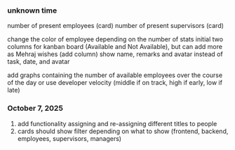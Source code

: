 ### unknown time
number of present employees (card)
number of present supervisors (card)

change the color of employee depending on the number of stats
initial two columns for kanban board (Available and Not Available), but can add more as Mehraj wishes (add column)
show name, remarks and avatar instead of task, date, and avatar

add graphs containing the number of available employees over the course of the day
or use developer velocity (middle if on track, high if early, low if late)

### October 7, 2025
1. add functionality assigning and re-assigning different titles to people
2. cards should show filter depending on what to show (frontend, backend, employees, supervisors, managers)